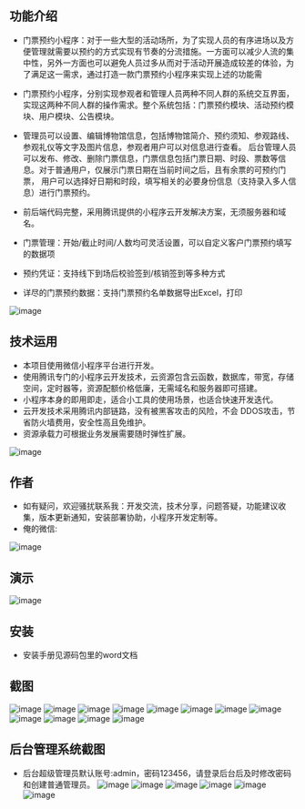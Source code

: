 ## 功能介绍
- 门票预约小程序：对于一些大型的活动场所，为了实现人员的有序进场以及方便管理就需要以预约的方式实现有节奏的分流措施。一方面可以减少人流的集中性，另外一方面也可以避免人员过多从而对于活动开展造成较差的体验，为了满足这一需求，通过打造一款门票预约小程序来实现上述的功能需
- 门票预约小程序，分别实现参观者和管理人员两种不同人群的系统交互界面，实现这两种不同人群的操作需求。整个系统包括：门票预约模块、活动预约模块、用户模块、公告模块。 
- 管理员可以设置、编辑博物馆信息，包括博物馆简介、预约须知、参观路线、参观礼仪等文字及图片信息，参观者用户可以对信息进行查看。
后台管理人员可以发布、修改、删除门票信息，门票信息包括门票日期、时段、票数等信息。对于普通用户，仅展示门票日期在当前时间之后，且有余票的可预约门票， 用户可以选择好日期和时段，填写相关的必要身份信息（支持录入多人信息）进行门票预约。 
- 前后端代码完整，采用腾讯提供的小程序云开发解决方案，无须服务器和域名。

- 门票管理：开始/截止时间/人数均可灵活设置，可以自定义客户门票预约填写的数据项
- 预约凭证：支持线下到场后校验签到/核销签到等多种方式
- 详尽的门票预约数据：支持门票预约名单数据导出Excel，打印


![image](https://user-images.githubusercontent.com/125874588/220209280-b5e54423-ca13-49fc-a2f3-86e668555afd.png)
 


## 技术运用
- 本项目使用微信小程序平台进行开发。
- 使用腾讯专门的小程序云开发技术，云资源包含云函数，数据库，带宽，存储空间，定时器等，资源配额价格低廉，无需域名和服务器即可搭建。
- 小程序本身的即用即走，适合小工具的使用场景，也适合快速开发迭代。
- 云开发技术采用腾讯内部链路，没有被黑客攻击的风险，不会 DDOS攻击，节省防火墙费用，安全性高且免维护。
- 资源承载力可根据业务发展需要随时弹性扩展。  

 ![image](https://user-images.githubusercontent.com/125874588/220209295-5694b848-327b-4d79-9c54-1838a260dcf9.png)


## 作者
- 如有疑问，欢迎骚扰联系我：开发交流，技术分享，问题答疑，功能建议收集，版本更新通知，安装部署协助，小程序开发定制等。
- 俺的微信: 
 
 ![image](https://user-images.githubusercontent.com/125874588/220209307-c94ff82e-5dcc-4733-99e1-7032175a1c51.png)



## 演示 
 ![image](https://user-images.githubusercontent.com/125874588/220209289-178b5426-9526-4217-920a-3c31f7b40fb9.png)


## 安装

- 安装手册见源码包里的word文档




## 截图
 ![image](https://user-images.githubusercontent.com/125874588/220209319-dfef366e-b41e-43ab-b763-e8494647a738.png)
![image](https://user-images.githubusercontent.com/125874588/220209324-eeab976c-aa19-4f17-9cbb-1410d34f558e.png)
![image](https://user-images.githubusercontent.com/125874588/220209341-3db8c36d-ff86-4272-a022-79c74bf7c16d.png)
![image](https://user-images.githubusercontent.com/125874588/220209351-16c51000-01fd-4aa4-a0d0-78a0ed6a146c.png)
![image](https://user-images.githubusercontent.com/125874588/220209356-81b79c15-9d64-4667-ab83-9faf43f590aa.png)
![image](https://user-images.githubusercontent.com/125874588/220209360-d41c4b28-4c12-465a-bdbd-fe09cdd3d1f7.png)
![image](https://user-images.githubusercontent.com/125874588/220209364-47e7caa9-60f4-42a6-8008-d18a34c22c78.png)
![image](https://user-images.githubusercontent.com/125874588/220209374-35bb87f8-053a-4f2a-92b5-0601061a895e.png)
![image](https://user-images.githubusercontent.com/125874588/220209380-46a61dd2-90a6-4312-92ba-7e6cfa02dd85.png)
![image](https://user-images.githubusercontent.com/125874588/220209389-52b4a2f7-8b8b-42f7-a972-2d1108cd322b.png)
![image](https://user-images.githubusercontent.com/125874588/220209393-993116a0-fb40-44de-9f31-5e581becc44c.png)
![image](https://user-images.githubusercontent.com/125874588/220209399-1730222c-da82-425c-b42d-cac56810a3d5.png)


## 后台管理系统截图 
- 后台超级管理员默认账号:admin，密码123456，请登录后台后及时修改密码和创建普通管理员。
 ![image](https://user-images.githubusercontent.com/125874588/220209407-1b2d221a-af54-47dd-bc62-216e886a7761.png)
![image](https://user-images.githubusercontent.com/125874588/220209414-7a9746b5-0e6d-4399-beca-ef027b7fb953.png)
![image](https://user-images.githubusercontent.com/125874588/220209427-c8bde45c-1eeb-4eb5-99d3-52093b642cee.png)
![image](https://user-images.githubusercontent.com/125874588/220209429-5598a81c-947c-4cd8-8869-caebe99018be.png)
![image](https://user-images.githubusercontent.com/125874588/220209433-214d11b8-e3c4-4884-88b8-e54fb0db2dc6.png)
![image](https://user-images.githubusercontent.com/125874588/220209436-8eb81501-d932-4947-a820-66a0f4c86b03.png)
